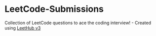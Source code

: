 # LeetCode-Submissions
Collection of LeetCode questions to ace the coding interview! - Created using [LeetHub v3](https://github.com/raphaelheinz/LeetHub-3.0)
